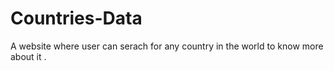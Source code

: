 # Countries-Data
A website where user can serach for any country in the world to know more about it .
